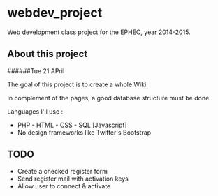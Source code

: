 # webdev_project
Web development class project for the EPHEC, year 2014-2015.

## About this project
######Tue 21 APril

The goal of this project is to create a whole Wiki.

In complement of the pages, a good database structure must be done.

Languages I'll use :
* PHP - HTML - CSS - SQL [Javascript]
* No design frameworks like Twitter's Bootstrap

## TODO

* Create a checked register form
* Send register mail with activation keys
* Allow user to connect & activate
